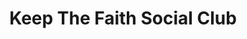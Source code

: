 ---
title: "Keep The Faith Social Club"
url: /cardiff/keep-the-faith-social-club/
shop: hairdresser
---